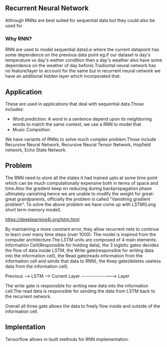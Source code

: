 ## Recurrent Neural Network


Although RNNs are best suited for sequential data but they could also be used for

### Why RNN?

RNN are used to model sequential data(i.e where the current datapoint has some dependence on the previous data point eg.if our dataset is day's temperature vs day's wether condition then a day's weather also have some dependence on the weather of day before).Tradiontal neural network has no feature/layer to account for the same but in recurrent neural network we have an additional hidden layer which incorporated that.

## Application
These are used in applications that deal with sequential data.Those includes:

* Word prediction: A word in a sentence depend upon its neighboring words to match the same context, we use a RNN to model that.
* Music Compsition: 

We have variants of RNNs to solve much complex problem.Those include Recursive Neural Network, Recursive Neural Tensor Network, Hopfield network, Echo State Network.


## Problem

The RNN need to store all the states it had trained upto at some time point which can be much computationally expensive both in terms of space and time.Also the gradient keep on reducing during backpropagation phase ultimately vanishing hence we are unable to modify the weight for great-great grandparents, officially the problem is called "Vanishing gradient problem".
To solve the above problem we have come up with LSTM(Long short term memory model).


https://deeplearning4j.org/lstm.html

By maintaining a more constant error, they allow recurrent nets to continue to learn over many time steps (over 1000).
The model is inspired from the computer architecture.The LSTM units are composed of 4 main elements: Information Cell(Responsible for holding data), the 3 logistic gates decides the flow of data inside LSTM, the Write gate(responsible for writing data into the information cell), the Read gate(reads information from the information cell and sends that data to RNN), the Keep gate(deletes useless data from the information cell).

Previous  --> LSTM --> Current 
Layer --------------->  Layer

The write gate is responsible for writing new data into the information cell.The read data is responsible for sending the data from LSTM back to the recurrent network.

Overall all three gate allows the data to freely flow inside and outside of the information cell.

## Implentation

Tensorflow allows in-built methods for RNN implementation.













